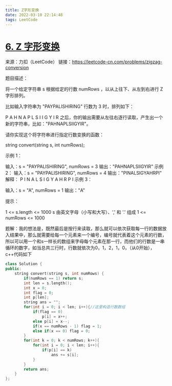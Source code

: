 ```yaml
---
title: Z字形变换
date: 2022-03-10 22:14:48
tags: LeetCode
---
```


# [6. Z 字形变换](https://leetcode-cn.com/problems/zigzag-conversion/)

来源：力扣（LeetCode）
链接：https://leetcode-cn.com/problems/zigzag-conversion

题目描述：

将一个给定字符串 s 根据给定的行数 numRows ，以从上往下、从左到右进行 Z 字形排列。

比如输入字符串为 "PAYPALISHIRING" 行数为 3 时，排列如下：

P   A   H   N
A P L S I I G
Y   I   R
之后，你的输出需要从左往右逐行读取，产生出一个新的字符串，比如："PAHNAPLSIIGYIR"。

请你实现这个将字符串进行指定行数变换的函数：

string convert(string s, int numRows);

示例 1：

输入：s = "PAYPALISHIRING", numRows = 3
输出："PAHNAPLSIIGYIR"
示例 2：
输入：s = "PAYPALISHIRING", numRows = 4
输出："PINALSIGYAHRPI"
解释：
P     I    N
A   L S  I G
Y A   H R
P     I
示例 3：

输入：s = "A", numRows = 1
输出："A"


提示：

1 <= s.length <= 1000
s 由英文字母（小写和大写）、',' 和 '.' 组成
1 <= numRows <= 1000



题解：我的想法是，既然最后是按行来读取，那么就可以依次获取每一行的数据放入结果中，那么就需要给每一个元素来一个编号，编号就代表着这个元素的行数，所以可以用一个和s一样长的数组来字母每个元素在那一行，而他们的行数是一串循环的数字，如当总共三行时，行数就依次为0，1，2，1，0，（从0开始），c++代码如下

```c++
class Solution {
public:
    string convert(string s, int numRows) {
        if(numRows == 1) return s;
        int len = s.length();
        int x = 0;
        int flag = 0;
        int p[len];
        string ans = "";
        for(int i = 0; i < len; i++){//这里构造行数数组
            if(flag == 0)
                p[i] = x++;
            else p[i] = x--;
            if(x == numRows - 1) flag = 1;
            else if(x == 0) flag = 0;
        }
        for(int k = 0; k < numRows; k++){
            for(int i = 0; i < len; i++){
                if(p[i] == k)
                    ans += s[i];
            }
        }
        return ans;
    }
};
```



